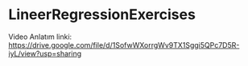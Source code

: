 # LineerRegressionExercises
Video Anlatım linki:
https://drive.google.com/file/d/1SofwWXorrgWv9TX1Sggi5QPc7D5R-iyL/view?usp=sharing
